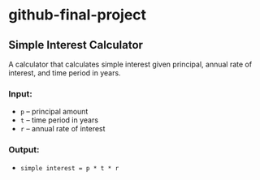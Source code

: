 # github-final-project

## Simple Interest Calculator

A calculator that calculates simple interest given principal, annual rate of interest, and time period in years.

### Input:
- `p` – principal amount  
- `t` – time period in years  
- `r` – annual rate of interest  

### Output:
- `simple interest = p * t * r`

